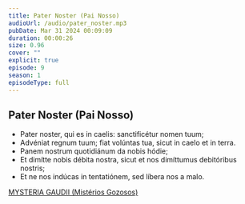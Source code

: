 ```yaml
---
title: Pater Noster (Pai Nosso)
audioUrl: /audio/pater_noster.mp3
pubDate: Mar 31 2024 00:09:09
duration: 00:00:26
size: 0.96
cover: ""
explicit: true
episode: 9
season: 1
episodeType: full
---
```


## Pater Noster (Pai Nosso)

  - Pater noster, qui es in caelis: sanctificétur nomen tuum;
  - Advéniat regnum tuum; fiat volúntas tua, sicut in caelo et in terra.
  - Panem nostrum quotidiánum da nobis hódie;
  - Et dimítte nobis débita nostra, sicut et nos dimíttumus debitóribus nostris;
  - Et ne nos indúcas in tentatiónem, sed líbera nos a malo.

<div class="text-center mt-16">
  <a class="btn btn-accent mt-9" href="/episode/post08">MYSTERIA GAUDII (Mistérios Gozosos)</a>
</div>